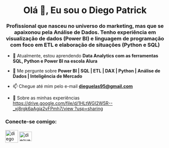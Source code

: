 <h1 align="center">Olá 👋, Eu sou o Diego Patrick</h1>
<h3 align="center">Profissional que nasceu no universo do marketing, mas que se apaixonou pela Análise de Dados. Tenho experiência em visualização de dados (Power BI) e linguagem de programação com foco em ETL e elaboração de situações (Python e SQL)</h3>

- 🌱 Atualmente, estou aprendendo **Data Analytics com as ferramentas SQL, Python e Power BI na escola Alura**

- 💬 Me pergunte sobre **Power BI | SQL | ETL | DAX | Python | Análise de Dados | Inteligência de Mercado**

- 📫 Chegue até mim pelo e-mail **dieguelas95@gmail.com**

- 📄 Sobre as minhas experiências [https://drive.google.com/file/d/1HLtWGI2W5R--_xj8rgk6aAgja2vFPmh7/view ?usp=sharing](https://drive.google.com/file/d/1HLtWGI2W5R--_xj8rgk6aAgja2vFPmh7/view?usp=sharing)

<h3 align="left">Conecte-se comigo:</h3>
<p align ="esquerda">
<a href="https://linkedin.com/in/diego-patrick-vieira-oliveira-a9b03b158" target="blank"><img align="center" src="https://raw.githubusercontent.com/rahuldkjain/github-profile-readme-generator/master/src/images/icons/Social/linked-in-alt.svg" alt="diego patrick vieira oliveira" altura ="30" width="40" /></a>
<a href="https://instagram.com/dieguelas" target="blank"><img align="center" src="https:// raw.githubusercontent.com/rahuldkjain/github-profile-readme-generator/master/src/images/icons/Social/instagram.svg" alt="dieguelas" height="30" width="40" /></a >
</p>
